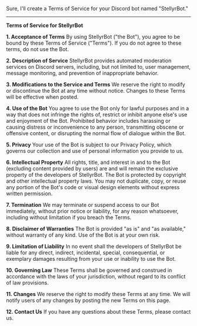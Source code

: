 Sure, I'll create a Terms of Service for your Discord bot named "StellyrBot."

---

**Terms of Service for StellyrBot**

**1. Acceptance of Terms**
By using StellyrBot ("the Bot"), you agree to be bound by these Terms of Service ("Terms"). If you do not agree to these terms, do not use the Bot.

**2. Description of Service**
StellyrBot provides automated moderation services on Discord servers, including, but not limited to, user management, message monitoring, and prevention of inappropriate behavior.

**3. Modifications to the Service and Terms**
We reserve the right to modify or discontinue the Bot at any time without notice. Changes to these Terms will be effective when posted.

**4. Use of the Bot**
You agree to use the Bot only for lawful purposes and in a way that does not infringe the rights of, restrict or inhibit anyone else's use and enjoyment of the Bot. Prohibited behavior includes harassing or causing distress or inconvenience to any person, transmitting obscene or offensive content, or disrupting the normal flow of dialogue within the Bot.

**5. Privacy**
Your use of the Bot is subject to our Privacy Policy, which governs our collection and use of personal information you provide to us.

**6. Intellectual Property**
All rights, title, and interest in and to the Bot (excluding content provided by users) are and will remain the exclusive property of the developers of StellyrBot. The Bot is protected by copyright and other intellectual property laws. You may not duplicate, copy, or reuse any portion of the Bot's code or visual design elements without express written permission.

**7. Termination**
We may terminate or suspend access to our Bot immediately, without prior notice or liability, for any reason whatsoever, including without limitation if you breach the Terms.

**8. Disclaimer of Warranties**
The Bot is provided "as is" and "as available," without warranty of any kind. Use of the Bot is at your own risk.

**9. Limitation of Liability**
In no event shall the developers of StellyrBot be liable for any direct, indirect, incidental, special, consequential, or exemplary damages resulting from your use or inability to use the Bot.

**10. Governing Law**
These Terms shall be governed and construed in accordance with the laws of your jurisdiction, without regard to its conflict of law provisions.

**11. Changes**
We reserve the right to modify these Terms at any time. We will notify users of any changes by posting the new Terms on this page.

**12. Contact Us**
If you have any questions about these Terms, please contact us.
